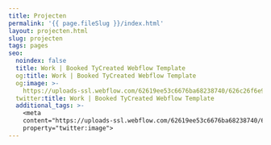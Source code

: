```yaml
---
title: Projecten
permalink: '{{ page.fileSlug }}/index.html'
layout: projecten.html
slug: projecten
tags: pages
seo:
  noindex: false
  title: Work | Booked TyCreated Webflow Template
  og:title: Work | Booked TyCreated Webflow Template
  og:image: >-
    https://uploads-ssl.webflow.com/62619ee53c6676ba68238740/626c26f6e9d8dc757213628a_Tycreated-booked-webflow-template-page-preview.png
  twitter:title: Work | Booked TyCreated Webflow Template
  additional_tags: >-
    <meta
    content="https://uploads-ssl.webflow.com/62619ee53c6676ba68238740/626c26f6e9d8dc757213628a_Tycreated-booked-webflow-template-page-preview.png"
    property="twitter:image">
---
```



